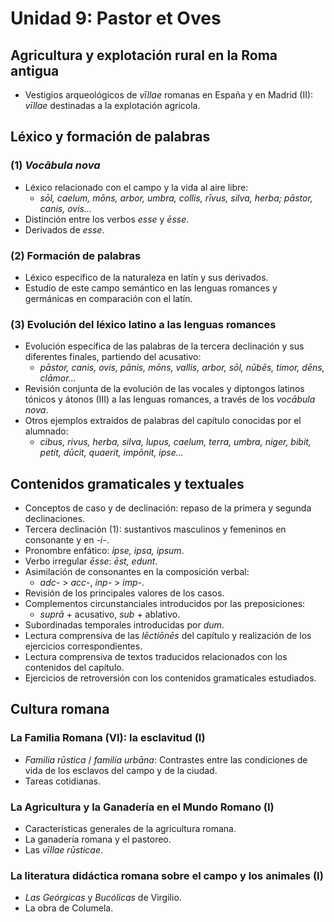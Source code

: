 # Unidad 9: Pastor et Oves

## Agricultura y explotación rural en la Roma antigua  
- Vestigios arqueológicos de *vīllae* romanas en España y en Madrid (II): *vīllae* destinadas a la explotación agrícola.  

## Léxico y formación de palabras  
### (1) *Vocābula nova*  
- Léxico relacionado con el campo y la vida al aire libre:  
  - *sōl, caelum, mōns, arbor, umbra, collis, rīvus, silva, herba; pāstor, canis, ovis…*  
- Distinción entre los verbos *esse* y *ēsse*.  
- Derivados de *esse*.  

### (2) Formación de palabras  
- Léxico específico de la naturaleza en latín y sus derivados.  
- Estudio de este campo semántico en las lenguas romances y germánicas en comparación con el latín.  

### (3) Evolución del léxico latino a las lenguas romances  
- Evolución específica de las palabras de la tercera declinación y sus diferentes finales, partiendo del acusativo:  
  - *pāstor, canis, ovis, pānis, mōns, vallis, arbor, sōl, nūbēs, timor, dēns, clāmor...*  
- Revisión conjunta de la evolución de las vocales y diptongos latinos tónicos y átonos (III) a las lenguas romances, a través de los *vocābula nova*.  
- Otros ejemplos extraídos de palabras del capítulo conocidas por el alumnado:  
  - *cibus, rivus, herba, silva, lupus, caelum, terra, umbra, niger, bibit, petit, dūcit, quaerit, impōnit, ipse...*  

## Contenidos gramaticales y textuales  
- Conceptos de caso y de declinación: repaso de la primera y segunda declinaciones.  
- Tercera declinación (1): sustantivos masculinos y femeninos en consonante y en *-i-*.  
- Pronombre enfático: *ipse, ipsa, ipsum*.  
- Verbo irregular *ēsse*: *ēst, edunt*.  
- Asimilación de consonantes en la composición verbal:  
  - *adc-* > *acc-*, *inp-* > *imp-*.  
- Revisión de los principales valores de los casos.  
- Complementos circunstanciales introducidos por las preposiciones:  
  - *suprā* + acusativo, *sub* + ablativo.  
- Subordinadas temporales introducidas por *dum*.  
- Lectura comprensiva de las *lēctiōnēs* del capítulo y realización de los ejercicios correspondientes.  
- Lectura comprensiva de textos traducidos relacionados con los contenidos del capítulo.  
- Ejercicios de retroversión con los contenidos gramaticales estudiados.  

## Cultura romana  
### La Familia Romana (VI): la esclavitud (I)  
- *Familia rūstica* / *familia urbāna*: Contrastes entre las condiciones de vida de los esclavos del campo y de la ciudad.  
- Tareas cotidianas.  

### La Agricultura y la Ganadería en el Mundo Romano (I)  
- Características generales de la agricultura romana.  
- La ganadería romana y el pastoreo.  
- Las *vīllae rūsticae*.  

### La literatura didáctica romana sobre el campo y los animales (I)  
- *Las Geórgicas* y *Bucólicas* de Virgilio.  
- La obra de Columela.  
